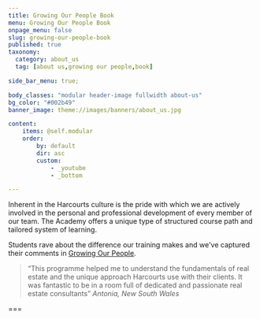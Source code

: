```yaml
---
title: Growing Our People Book
menu: Growing Our People Book
onpage_menu: false
slug: growing-our-people-book
published: true
taxonomy:
  category: about_us
  tag: [about us,growing our people,book]

side_bar_menu: true;

body_classes: "modular header-image fullwidth about-us"
bg_color: "#002b49"
banner_image: theme://images/banners/about_us.jpg

content:
    items: @self.modular
    order:
        by: default
        dir: asc
        custom:
            - _youtube
            - _bottom

---
```


Inherent in the Harcourts culture is the pride with which we are actively involved in the personal and professional development of every member of our team. The Academy offers a unique type of structured course path and tailored system of learning.

Students rave about the difference our training makes and we've captured their comments in [Growing Our People](Harcourts_Academy_Growing_Our_People.pdf). 

> “This programme helped me to understand the fundamentals of real estate and the unique approach Harcourts use with their clients. It was fantastic to be in a room full of dedicated and passionate real estate consultants”
> <cite>Antonia, New South Wales</cite>

===
